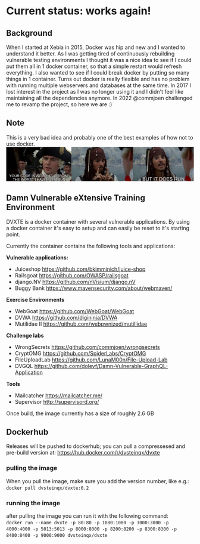 # Current status: works again!

## Background
When I started at Xebia in 2015, Docker was hip and new and I wanted to understand it better. As I was getting tired of continuously rebuilding vulnerable testing environments I thought it was a nice idea to see if I could put them all in 1 docker container, so that a simple restart would refresh everything. I also wanted to see if I could break docker by putting so many things in 1 container. Turns out docker is really flexible and has no problem with running multiple webservers and databases at the same time. In 2017 I lost interest in the project as I was no longer using it and I didn't feel like maintaining all the dependencies anymore.
In 2022 @commjoen challenged me to revamp the project, so here we are :)

## Note
This is a very bad idea and probably one of the best examples of how not to use docker.</br>
![](assets/itruns.jpg)


## Damn Vulnerable eXtensive Training Environment
DVXTE is a docker container with several vulnerable applications.
By using a docker container it's easy to setup and can easily be reset to it's starting point.

Currently the container contains the following tools and applications:

**Vulnerable applications:**
  * Juiceshop     https://github.com/bkimminich/juice-shop
  * Railsgoat     https://github.com/OWASP/railsgoat
  * django.NV     https://github.com/nVisium/django.nV
  * Buggy Bank    https://www.mavensecurity.com/about/webmaven/

**Exercise Environments**
  * WebGoat       https://github.com/WebGoat/WebGoat
  * DVWA          https://github.com/digininja/DVWA
  * Mutilidae II  https://github.com/webpwnized/mutillidae

**Challenge labs**
  * WrongSecrets  https://github.com/commjoen/wrongsecrets
  * CryptOMG      https://github.com/SpiderLabs/CryptOMG
  * FileUploadLab https://github.com/LunaM00n/File-Upload-Lab
  * DVGQL		  https://github.com/dolevf/Damn-Vulnerable-GraphQL-Application

**Tools**
  * Mailcatcher   https://mailcatcher.me/
  * Supervisor    http://supervisord.org/

Once build, the image currently has a size of roughly 2.6 GB</br>

## Dockerhub
Releases will be pushed to dockerhub; you can pull a compressesed and pre-build version at: https://hub.docker.com/r/dvsteinqx/dvxte 

### pulling the image
When you pull the image, make sure you add the version number, like e.g.: <br>
`docker pull dvsteinqx/dvxte:0.2`

### running the image
after pulling the image you can run it with the following command:<br>
`docker run --name dvxte -p 80:80 -p 1080:1080 -p 3000:3000 -p 4000:4000 -p 5013:5013 -p 8000:8000 -p 8200:8200 -p 8300:8300 -p 8400:8400 -p 9000:9000 dvsteinqx/dvxte`
